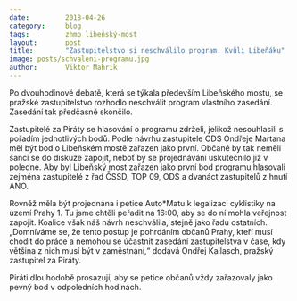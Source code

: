 ```yaml
---
date:         2018-04-26
category:     blog
tags:         zhmp libeňský-most
layout:       post
title:        "Zastupitelstvo si neschválilo program. Kvůli Libeňáku" 
image: posts/schvaleni-programu.jpg
author:       Viktor Mahrik
---
```


Po dvouhodinové debatě, která se týkala především Libeňského mostu, se pražské zastupitelstvo rozhodlo neschválit program vlastního zasedání. Zasedání tak předčasně skončilo.

Zastupitelé za Piráty se hlasování o programu zdrželi, jelikož nesouhlasili s pořadím jednotlivých bodů. Podle návrhu zastupitele ODS Ondřeje Martana měl být bod o Libeňském mostě zařazen jako první. Občané by tak neměli šanci se do diskuze zapojit, neboť by se projednávání uskutečnilo již v poledne. Aby byl Libeňský most zařazen jako první bod programu hlasovali zejména zastupitelé z řad ČSSD, TOP 09, ODS a dvanáct zastupitelů z hnutí ANO. 

Rovněž měla být projednána i petice Auto*Matu k legalizaci cyklistiky na území Prahy 1. Tu jsme chtěli peřadit na 16:00, aby se do ní mohla veřejnost zapojit. Koalice však náš návrh neschválila, stejně jako řadu ostatních. „Domníváme se, že tento postup je pohrdáním občanů Prahy, kteří musí chodit do práce a nemohou se účastnit zasedání zastupitelstva v čase, kdy většina z nich musí být v zaměstnání,“ dodává Ondřej Kallasch, pražský zastupitel za Piráty. 

Piráti dlouhodobě prosazují, aby se petice občanů vždy zařazovaly jako pevný bod v odpoledních hodinách. 
